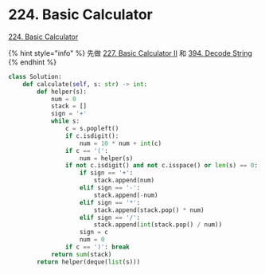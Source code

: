 # 224. Basic Calculator

[224. Basic Calculator](https://leetcode.com/problems/basic-calculator/)

{% hint style="info" %}
先做 [227. Basic Calculator II](227.-basic-calculator-ii.md) 和 [394. Decode String](../../problems/stack/394.-decode-string.md)
{% endhint %}

```python
class Solution:
    def calculate(self, s: str) -> int:
        def helper(s):
            num = 0
            stack = []
            sign = '+'
            while s:
                c = s.popleft()
                if c.isdigit():
                    num = 10 * num + int(c)
                if c == '(':
                    num = helper(s)
                if not c.isdigit() and not c.isspace() or len(s) == 0:
                    if sign == '+':
                        stack.append(num)
                    elif sign == '-':
                        stack.append(-num)
                    elif sign == '*':
                        stack.append(stack.pop() * num)
                    elif sign == '/':
                        stack.append(int(stack.pop() / num))
                    sign = c
                    num = 0
                if c == ')': break
            return sum(stack)
        return helper(deque(list(s)))
```



